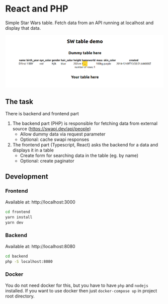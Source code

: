# React and PHP

Simple Star Wars table. Fetch data from an API running at localhost and display that data.

![Screenshot of the application](./screenshot.png)

## The task

There is backend and frontend part

1. The backend part (PHP) is responsible for fetching data from external source (https://swapi.dev/api/people)
   - Allow dummy data via request parameter
   - Optional: cache swapi responses
2. The frontend part (Typescript, React) asks the backend for a data and displays it in a table
   - Create form for searching data in the table (eg. by name)
   - Optional: create paginator

## Development

### Frontend

Available at: http://localhost:3000

```sh
cd frontend
yarn install
yarn dev
```

### Backend

Available at: http://localhost:8080

```sh
cd backend
php -S localhost:8080
```

### Docker

You do not need docker for this, but you have to have `php` and `nodejs` installed.
If you want to use docker then just `docker-compose up` in project root directory.
